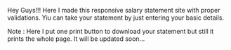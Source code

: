 Hey Guys!!! Here I made this responsive salary statement site with proper validations.
Yiu can take your statement by just entering your basic details.

Note : Here I put one print button to download your statement but still it prints the whole page. It will be updated soon...
